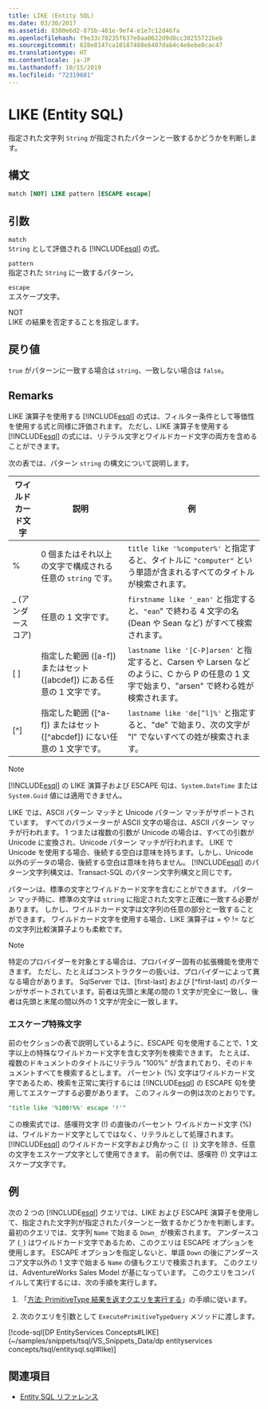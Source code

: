 ```yaml
---
title: LIKE (Entity SQL)
ms.date: 03/30/2017
ms.assetid: 8300e6d2-875b-481e-9ef4-e1e7c12d46fa
ms.openlocfilehash: f9e33c78235f637e0aa0622d9d8cc30255722beb
ms.sourcegitcommit: 628e8147ca10187488e6407dab4c4e6ebe0cac47
ms.translationtype: HT
ms.contentlocale: ja-JP
ms.lasthandoff: 10/15/2019
ms.locfileid: "72319681"
---
```

# <a name="like-entity-sql"></a>LIKE (Entity SQL)
指定された文字列 `String` が指定されたパターンと一致するかどうかを判断します。  
  
## <a name="syntax"></a>構文  
  
```sql  
match [NOT] LIKE pattern [ESCAPE escape]  
```  
  
## <a name="arguments"></a>引数  
 `match`  
 `String` として評価される [!INCLUDE[esql](../../../../../../includes/esql-md.md)] の式。  
  
 `pattern`  
 指定された `String` に一致するパターン。  
  
 `escape`  
 エスケープ文字。  
  
 NOT  
 LIKE の結果を否定することを指定します。  
  
## <a name="return-value"></a>戻り値  
 `true` がパターンに一致する場合は `string`、一致しない場合は `false`。  
  
## <a name="remarks"></a>Remarks  
 LIKE 演算子を使用する [!INCLUDE[esql](../../../../../../includes/esql-md.md)] の式は、フィルター条件として等価性を使用する式と同様に評価されます。 ただし、LIKE 演算子を使用する [!INCLUDE[esql](../../../../../../includes/esql-md.md)] の式には、リテラル文字とワイルドカード文字の両方を含めることができます。  
  
 次の表では、パターン `string` の構文について説明します。  
  
|ワイルドカード文字|説明|例|  
|------------------------|-----------------|-------------|  
|%|0 個またはそれ以上の文字で構成される任意の `string` です。|`title like '%computer%'` と指定すると、タイトルに `"computer"` という単語が含まれるすべてのタイトルが検索されます。|  
|_ (アンダースコア)|任意の 1 文字です。|`firstname like '_ean'` と指定すると、`"ean`" で終わる 4 文字の名 (Dean や Sean など) がすべて検索されます。|  
|[ ]|指定した範囲 ([a-f]) またはセット ([abcdef]) にある任意の 1 文字です。|`lastname like '[C-P]arsen'` と指定すると、Carsen や Larsen などのように、C から P の任意の 1 文字で始まり、"arsen" で終わる姓が検索されます。|  
|[^]|指定した範囲 ([^a-f]) またはセット ([^abcdef]) にない任意の 1 文字です。|`lastname like 'de[^l]%'` と指定すると、"de" で始まり、次の文字が "l" でないすべての姓が検索されます。|  
  
> [!NOTE]
> [!INCLUDE[esql](../../../../../../includes/esql-md.md)] の LIKE 演算子および ESCAPE 句は、`System.DateTime` または `System.Guid` 値には適用できません。  
  
 LIKE では、ASCII パターン マッチと Unicode パターン マッチがサポートされています。 すべてのパラメーターが ASCII 文字の場合は、ASCII パターン マッチが行われます。 1 つまたは複数の引数が Unicode の場合は、すべての引数が Unicode に変換され、Unicode パターン マッチが行われます。 LIKE で Unicode を使用する場合、後続する空白は意味を持ちます。しかし、Unicode 以外のデータの場合、後続する空白は意味を持ちません。 [!INCLUDE[esql](../../../../../../includes/esql-md.md)] のパターン文字列構文は、Transact-SQL のパターン文字列構文と同じです。  
  
 パターンは、標準の文字とワイルドカード文字を含むことができます。 パターン マッチ時に、標準の文字は `string` に指定された文字と正確に一致する必要があります。 しかし、ワイルドカード文字は文字列の任意の部分と一致することができます。 ワイルドカード文字を使用する場合、LIKE 演算子は = や != などの文字列比較演算子よりも柔軟です。  
  
> [!NOTE]
> 特定のプロバイダーを対象とする場合は、プロバイダー固有の拡張機能を使用できます。 ただし、たとえばコンストラクターの扱いは、プロバイダーによって異なる場合があります。 SqlServer では、[first-last] および [^first-last] のパターンがサポートされています。前者は先頭と末尾の間の 1 文字が完全に一致し、後者は先頭と末尾の間以外の 1 文字が完全に一致します。  
  
### <a name="escape"></a>エスケープ特殊文字  
 前のセクションの表で説明しているように、ESCAPE 句を使用することで、1 文字以上の特殊なワイルドカード文字を含む文字列を検索できます。 たとえば、複数のドキュメントのタイトルにリテラル "100%" が含まれており、そのドキュメントすべてを検索するとします。 パーセント (%) 文字はワイルドカード文字であるため、検索を正常に実行するには [!INCLUDE[esql](../../../../../../includes/esql-md.md)] の ESCAPE 句を使用してエスケープする必要があります。 このフィルターの例は次のとおりです。  
  
```sql  
"title like '%100!%%' escape '!'"  
```  
  
 この検索式では、感嘆符文字 (!) の直後のパーセント ワイルドカード文字 (%) は、ワイルドカード文字としてではなく、リテラルとして処理されます。 [!INCLUDE[esql](../../../../../../includes/esql-md.md)] のワイルドカード文字および角かっこ (`[ ]`) 文字を除き、任意の文字をエスケープ文字として使用できます。 前の例では、感嘆符 (!) 文字はエスケープ文字です。  
  
## <a name="example"></a>例  
 次の 2 つの [!INCLUDE[esql](../../../../../../includes/esql-md.md)] クエリでは、LIKE および ESCAPE 演算子を使用して、指定された文字列が指定されたパターンと一致するかどうかを判断します。 最初のクエリでは、文字列 `Name` で始まる `Down_` が検索されます。 アンダースコア (`_`) はワイルドカード文字であるため、このクエリは ESCAPE オプションを使用します。 ESCAPE オプションを指定しないと、単語 `Down` の後にアンダースコア文字以外の 1 文字で始まる `Name` の値もクエリで検索されます。 このクエリは、AdventureWorks Sales Model が基になっています。 このクエリをコンパイルして実行するには、次の手順を実行します。  
  
1. 「[方法: PrimitiveType 結果を返すクエリを実行する](../how-to-execute-a-query-that-returns-primitivetype-results.md)」の手順に従います。  
  
2. 次のクエリを引数として `ExecutePrimitiveTypeQuery` メソッドに渡します。  
  
 [!code-sql[DP EntityServices Concepts#LIKE](~/samples/snippets/tsql/VS_Snippets_Data/dp entityservices concepts/tsql/entitysql.sql#like)]  
  
## <a name="see-also"></a>関連項目

- [Entity SQL リファレンス](entity-sql-reference.md)
